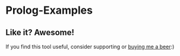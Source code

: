 # Prolog-Examples

## Like it? Awesome!
If you find this tool useful, consider supporting or [buying me a beer](https://www.paypal.me/garciparedes/2):)
